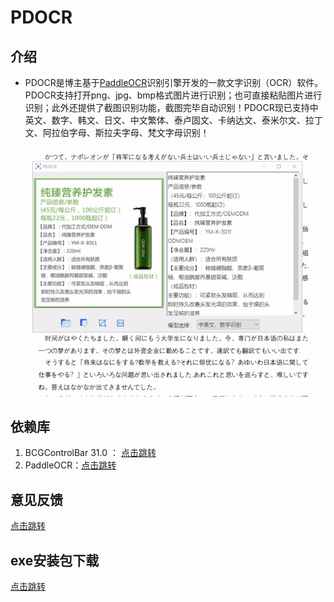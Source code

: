 # PDOCR

## 介绍

- PDOCR是博主基于[PaddleOCR](https://www.progdomain.com/wp-content/plugins/cp-link-open/link.php?a=aHR0cHM6Ly9naXRodWIuY29tL1BhZGRsZVBhZGRsZS9QYWRkbGVPQ1I=)识别引擎开发的一款文字识别（OCR）软件。PDOCR支持打开png、jpg、bmp格式图片进行识别；也可直接粘贴图片进行识别；此外还提供了截图识别功能，截图完毕自动识别！PDOCR现已支持中英文、数字、韩文、日文、中文繁体、泰卢固文、卡纳达文、泰米尔文、拉丁文、阿拉伯字母、斯拉夫字母、梵文字母识别！

  ![PDOCR_DEMO](PDOCR_DEMO.gif)


## 依赖库

1. BCGControlBar 31.0 ： [点击跳转](https://bcgsoft.com/bcgcontrolbarpro.htm)
2. PaddleOCR：[点击跳转](https://github.com/PaddlePaddle/PaddleOCR)

## 意见反馈
[点击跳转](https://www.progdomain.com/pdocr/)

## exe安装包下载
[点击跳转](https://www.progdomain.com/pdocr/)
